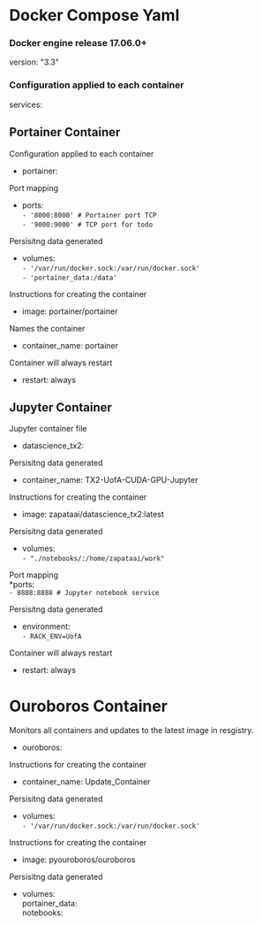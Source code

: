 # Docker Compose Yaml  

### Docker engine release 17.06.0+  
version: "3.3"  
### Configuration applied to each container  
services:  

## Portainer Container  
Configuration applied to each container  
* portainer:  

Port mapping  
* ports:  
`- '8000:8000' # Portainer port TCP`  
`- '9000:9000' # TCP port for todo`  

Persisitng data generated  
* volumes:  
`- '/var/run/docker.sock:/var/run/docker.sock'`  
`- 'portainer_data:/data'`  

Instructions for creating the container  
* image: portainer/portainer  

Names the container  
* container_name: portainer  

Container will always restart  
* restart: always  

## Jupyter Container  
Jupyter container file  
* datascience_tx2:  

Persisitng data generated  
* container_name: TX2-UofA-CUDA-GPU-Jupyter  

Instructions for creating the container  
* image: zapataai/datascience_tx2:latest  

Persisitng data generated  
* volumes:  
`- "./notebooks/:/home/zapataai/work"`  

Port mapping  
*ports:  
 `- 8888:8888 # Jupyter notebook service`  
    
Persisitng data generated  
* environment:  
`- RACK_ENV=UofA`  

Container will always restart  
* restart: always  

# Ouroboros Container  
Monitors all containers and updates to the latest image in resgistry.  
* ouroboros:  

Instructions for creating the container  
* container_name: Update_Container  
 
Persisitng data generated  
* volumes:  
`- '/var/run/docker.sock:/var/run/docker.sock'`  
    
Instructions for creating the container  
* image: pyouroboros/ouroboros  

Persisitng data generated  
* volumes:  
    portainer_data:  
    notebooks:  

